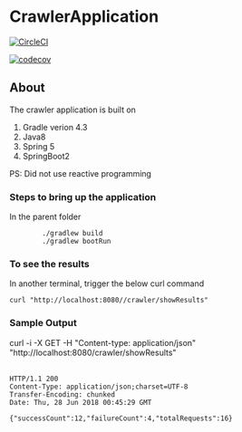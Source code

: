 # CrawlerApplication

[![CircleCI](https://circleci.com/gh/SapnaDerajeRadhakrishna/CrawlerApplication.svg?style=svg)](https://circleci.com/gh/SapnaDerajeRadhakrishna/CrawlerApplication)

[![codecov](https://codecov.io/gh/SapnaDerajeRadhakrishna/CrawlerApplication/branch/master/graph/badge.svg)](https://codecov.io/gh/SapnaDerajeRadhakrishna/CrawlerApplication)


## About 

The crawler application is built on <br/>

1. Gradle verion 4.3
2. Java8
3. Spring 5
4. SpringBoot2

PS: Did not use reactive programming


### Steps to bring up the application

In the parent folder

```
        ./gradlew build
        ./gradlew bootRun
```

### To see the results

In another terminal, trigger the below curl command

```
curl "http://localhost:8080//crawler/showResults"
```


### Sample Output

curl -i -X GET -H "Content-type: application/json" "http://localhost:8080/crawler/showResults" <br/><br/>

```
HTTP/1.1 200
Content-Type: application/json;charset=UTF-8
Transfer-Encoding: chunked
Date: Thu, 28 Jun 2018 00:45:29 GMT

{"successCount":12,"failureCount":4,"totalRequests":16}
```
